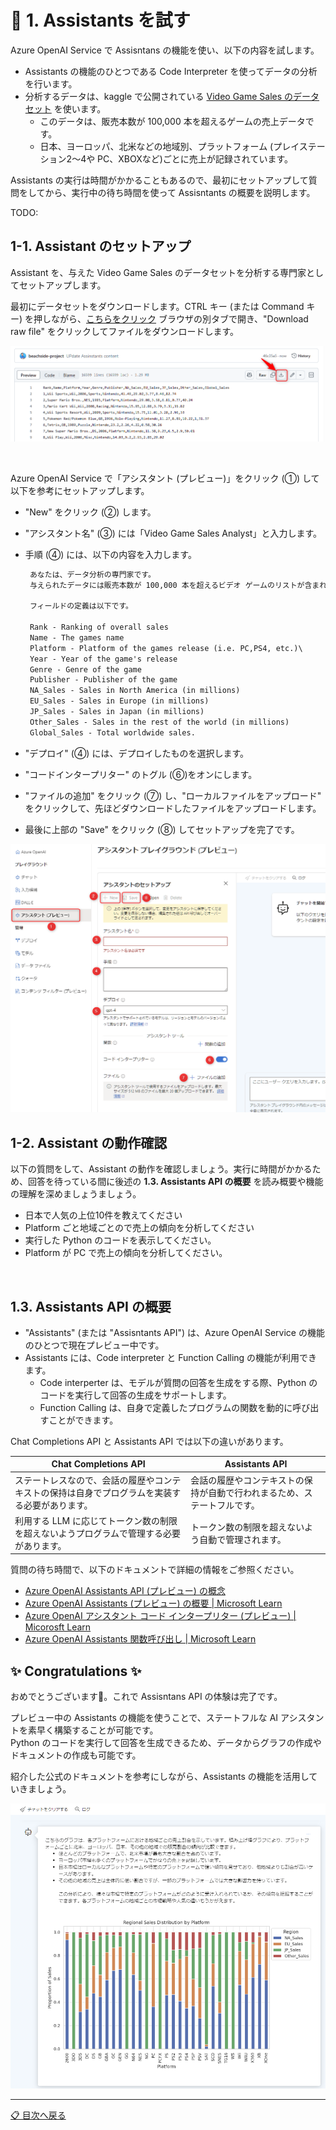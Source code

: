 # 🧪 1. Assistants を試す

Azure OpenAI Service で Assisntans の機能を使い、以下の内容を試します。

- Assistants の機能のひとつである Code Interpreter を使ってデータの分析を行います。
- 分析するデータは、kaggle で公開されている [Video Game Sales のデータセット](https://www.kaggle.com/datasets/gregorut/videogamesales) を使います。
  - このデータは、販売本数が 100,000 本を超えるゲームの売上データです。
  - 日本、ヨーロッパ、北米などの地域別、プラットフォーム (プレイステーション2～4や PC、XBOXなど)ごとに売上が記録されています。



Assistants の実行は時間がかかることもあるので、最初にセットアップして質問をしてから、実行中の待ち時間を使って Assisntants の概要を説明します。


TODO:



## 1-1. Assistant のセットアップ

Assistant を、与えた Video Game Sales のデータセットを分析する専門家としてセットアップします。

最初にデータセットをダウンロードします。CTRL キー (または Command キー) を押しながら、[こちらをクリック](data/vdeo-game-sales.csv) ブラウザの別タブで開き、"Download raw file" をクリックしてファイルをダウンロードします。

![image](images/1-01.png)

<br>

Azure OpenAI Service で「アシスタント (プレビュー)」をクリック (①) して以下を参考にセットアップします。

- "New" をクリック (②) します。
- "アシスタント名" (③) には「Video Game Sales Analyst」と入力します。
- 手順 (④) には、以下の内容を入力します。

  ```txt
   あなたは、データ分析の専門家です。
   与えられたデータには販売本数が 100,000 本を超えるビデオ ゲームのリストが含まれています。

   フィールドの定義は以下です。

   Rank - Ranking of overall sales
   Name - The games name
   Platform - Platform of the games release (i.e. PC,PS4, etc.)\
   Year - Year of the game's release
   Genre - Genre of the game
   Publisher - Publisher of the game
   NA_Sales - Sales in North America (in millions)
   EU_Sales - Sales in Europe (in millions)
   JP_Sales - Sales in Japan (in millions)
   Other_Sales - Sales in the rest of the world (in millions)
   Global_Sales - Total worldwide sales.  
  ```

- "デプロイ" (④) には、デプロイしたものを選択します。
- "コードインタープリター" のトグル (⑥)をオンにします。
- "ファイルの追加" をクリック (⑦) し、"ローカルファイルをアップロード" をクリックして、先ほどダウンロードしたファイルをアップロードします。
- 最後に上部の "Save" をクリック (⑧) してセットアップを完了です。

![image](images/1-02.png)

## 1-2. Assistant の動作確認

以下の質問をして、Assistant の動作を確認しましょう。実行に時間がかかるため、回答を待っている間に後述の **1.3. Assistants API の概要** を読み概要や機能の理解を深めましょうましょう。

- 日本で人気の上位10件を教えてください
- Platform ごと地域ごとので売上の傾向を分析してください
- 実行した Python のコードを表示してください。
- Platform が PC で売上の傾向を分析してください。

<br>

## 1.3. Assistants API の概要

- "Assistants" (または "Assisntants API") は、Azure OpenAI Service の機能のひとつで現在プレビュー中です。
- Assistants には、Code interpreter と Function Calling の機能が利用できます。
  - Code interperter は、モデルが質問の回答を生成をする際、Python のコードを実行して回答の生成をサポートします。
  - Function Calling は、自身で定義したプログラムの関数を動的に呼び出すことができます。

Chat Completions API と Assistants API では以下の違いがあります。

Chat Completions API | Assistants API
---|---
ステートレスなので、会話の履歴やコンテキストの保持は自身でプログラムを実装する必要があります。 | 会話の履歴やコンテキストの保持が自動で行われまるため、ステートフルです。
利用する LLM に応じてトークン数の制限を超えないようプログラムで管理する必要があります。 | トークン数の制限を超えないよう自動で管理されます。

質問の待ち時間で、以下のドキュメントで詳細の情報をご参照ください。

- [Azure OpenAI Assistants API (プレビュー) の概念](https://learn.microsoft.com/ja-jp/azure/ai-services/openai/concepts/assistants)
- [Azure OpenAI Assistants (プレビュー) の概要 | Microsoft Learn](https://learn.microsoft.com/ja-jp/azure/ai-services/openai/how-to/assistant)
- [Azure OpenAI アシスタント コード インタープリター (プレビュー) | Micorosft Learn](https://learn.microsoft.com/ja-jp/azure/ai-services/openai/how-to/code-interpreter?tabs=python)
- [Azure OpenAI Assistants 関数呼び出し | Microsoft Learn](https://learn.microsoft.com/ja-jp/azure/ai-services/openai/how-to/assistant-functions?tabs=python)



## ✨ Congratulations ✨

おめでとうございます🎉。これで Assisntans API の体験は完了です。  

プレビュー中の Assistants の機能を使うことで、ステートフルな AI アシスタントを素早く構築することが可能です。  
Python のコードを実行して回答を生成できるため、データからグラフの作成やドキュメントの作成も可能です。

紹介した公式のドキュメントを参考にしながら、Assistants の機能を活用していきましょう。

![image](images/1-03.png)

---

[📋 目次へ戻る](../../README.md)
